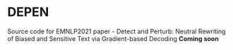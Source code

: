 # DEPEN
Source code for EMNLP2021 paper - Detect and Perturb: Neutral Rewriting of Biased and Sensitive Text via Gradient-based Decoding
**Coming soon**
